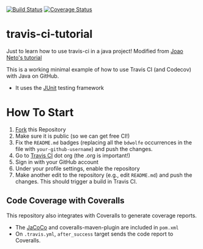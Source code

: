 [![Build Status](https://travis-ci.org/Terff/travis-ci-tutorial.svg?branch=master)](https://travis-ci.org/bdwolfe/travis-ci-tutorial)
[![Coverage Status](https://coveralls.io/repos/github/Terff/travis-ci-tutorial/badge.svg?branch=master)](https://coveralls.io/github/bdwolfe/travis-ci-tutorial?branch=master)

# travis-ci-tutorial
Just to learn how to use travis-ci in a java project! Modified from [Joao Neto's tutorial](https://github.com/joaomlneto/travis-ci-tutorial-java)

This is a working minimal example of how to use Travis CI (and Codecov) with Java on GitHub.

- It uses the [JUnit](https://junit.org) testing framework

# How To Start

1. [Fork](https://github.com/Terff/travis-ci-tutorial/fork) this Repository
2. Make sure it is public (so we can get free CI!)
3. Fix the `README.md` badges (replacing all the `bdwolfe` occurrences in the file with `your-github-username`) and push the changes.
4. Go to [Travis CI](http://travis-ci.org) dot org (the .org is important!)
5. Sign in with your GitHub account
6. Under your profile settings, enable the repository
7. Make another edit to the repository (e.g., edit `README.md`) and push the changes. This should trigger a build in Travis CI.

## Code Coverage with Coveralls

This repository also integrates with Coveralls to generate coverage reports.
- The [JaCoCo](https://www.jacoco.org) and coveralls-maven-plugin are included in `pom.xml`
- On `.travis.yml`, `after_success` target sends the code report to Coveralls.

